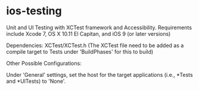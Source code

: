 # ios-testing
Unit and UI Testing with XCTest framework and Accessibility. Requirements include Xcode 7, OS X 10.11 El Capitan, and iOS 9 (or later versions)

Dependencies: XCTest/XCTest.h (The XCTest file need to be added as a compile target to Tests under 'BuildPhases' for this to build)

Other Possible Configurations:

Under 'General' settings, set the host for the target applications (i.e., *Tests and *UITests) to 'None'.
